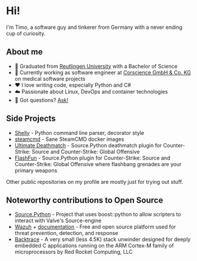 # Hi!

I'm Timo, a software guy and tinkerer from Germany with a never ending cup of curiosity.


## About me

- 🏫 Graduated from [Reutlingen University](https://www.reutlingen-university.de/) with a Bachelor of Science
- 💼 Currently working as software engineer at [Corscience GmbH & Co. KG](https://www.corscience.com) on medical software projects
- ❤️ I love writing code, especially Python and C#
- ☁️ Passionate about Linux, DevOps and container technologies
- 💬 Got questions? [Ask!](https://github.com/thetredev/thetredev/issues)


## Side Projects

- [Shelly](https://github.com/thetredev/shelly) - Python command line parser, decorator style
- [steamcmd](https://github.com/thetredev/steamcmd) - Sane SteamCMD docker images
- [Ultimate Deathmatch](https://github.com/thetredev/udm) - Source.Python deathmatch plugin for Counter-Strike: Source and Counter-Strike: Global Offensive
- [FlashFun](https://github.com/thetredev/flashfun) - Source.Python plugin for Counter-Strike: Source and Counter-Strike: Global Offensive where flashbang grenades are your primary weapons

Other public repositories on my profile are mostly just for trying out stuff.


## Noteworthy contributions to Open Source

- [Source.Python](https://github.com/Source-Python-Dev-Team/Source.Python) - Project that uses boost::python to allow scripters to interact with Valve's Source-engine
- [Wazuh](https://github.com/thetredev/wazuh) + [documentation](https://github.com/wazuh/wazuh-documentation) - Free and open source platform used for threat prevention, detection, and response
- [Backtrace](https://github.com/red-rocket-computing/backtrace) - A very small (less 4.5K) stack unwinder designed for deeply embedded C applications running on the ARM Cortex-M family of microprocessors by Red Rocket Computing, LLC
